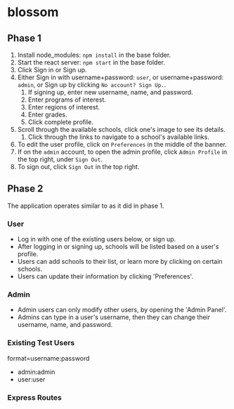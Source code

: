 # blossom

## Phase 1

1. Install node_modules: `npm install` in the base folder.
2. Start the react server: `npm start` in the base folder.
3. Click Sign in or Sign up.
4. Either Sign in with username+password: `user`, or username+password: `admin`, or Sign up by clicking `No account? Sign Up.`.
    1. If signing up, enter new username, name, and password.
    2. Enter programs of interest.
    3. Enter regions of interest.
    4. Enter grades.
    5. Click complete profile.
5. Scroll through the available schools, click one's image to see its details.
    1. Click through the links to navigate to a school's available links.
6. To edit the user profile, click on `Preferences` in the middle of the banner.
7. If on the `admin` account, to open the admin profile, click `Admin Profile` in the top right, under `Sign Out`.
8. To sign out, click `Sign Out` in the top right.

## Phase 2

The application operates similar to as it did in phase 1.
### User
 - Log in with one of the existing users below, or sign up.
 - After logging in or signing up, schools will be listed based on a user's profile.
 - Users can add schools to their list, or learn more by clicking on certain schools.
 - Users can update their information by clicking 'Preferences'.

### Admin
 - Admin users can only modify other users, by opening the 'Admin Panel'.
 - Admins can type in a user's username, then they can change their username, name, and password.

### Existing Test Users
format=username:password
 - admin:admin
 - user:user

### Express Routes